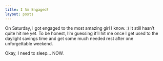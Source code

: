 ```yaml
---
title: I Am Engaged!
layout: posts
---
```


On Saturday, I got engaged to the most amazing girl I know. :)  It still hasn’t quite hit me yet.  To be honest, I’m guessing it’ll hit me once I get used to the daylight savings time and get some much needed rest after one unforgettable weekend.

Okay, I need to sleep... NOW.
